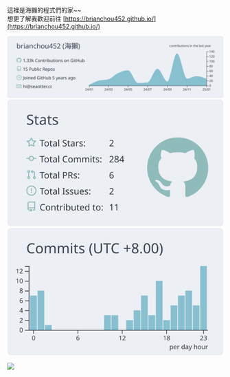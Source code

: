 這裡是海獺的程式們的家~~  
想更了解我歡迎前往 [https://brianchou452.github.io/](https://brianchou452.github.io/)

![](https://raw.githubusercontent.com/brianchou452/brianchou452/main/profile-summary-card-output/nord_bright/0-profile-details.svg)  
![](https://raw.githubusercontent.com/brianchou452/brianchou452/main/profile-summary-card-output/nord_bright/3-stats.svg)
![](https://raw.githubusercontent.com/brianchou452/brianchou452/main/profile-summary-card-output/nord_bright/4-productive-time.svg)

![](https://hit.yhype.me/github/profile?account_id=56877678)

